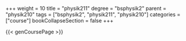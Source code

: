 +++
weight = 10
title = "physik211"
degree = "bsphysik2"
parent = "physik210"
tags = ["bsphysik2", "physik211", "physik210"]
categories = ["course"]
bookCollapseSection = false
+++

{{< genCoursePage >}}
